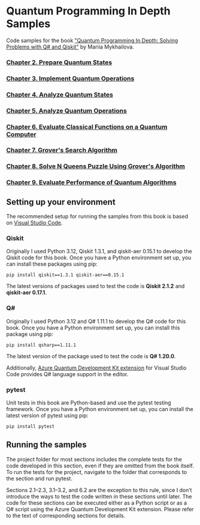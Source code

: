 # Quantum Programming In Depth Samples
Code samples for the book ["Quantum Programming In Depth: Solving Problems with Q# and Qiskit"](https://www.manning.com/books/quantum-programming-in-depth) by Mariia Mykhailova.


### [Chapter 2. Prepare Quantum States](./2_state_preparation/)

### [Chapter 3. Implement Quantum Operations](./3_unitary_implementation/)

### [Chapter 4. Analyze Quantum States](./4_analyze_states/)

### [Chapter 5. Analyze Quantum Operations](./5_analyze_operations/)

### [Chapter 6. Evaluate Classical Functions on a Quantum Computer](./6_reversible_computing/)

### [Chapter 7. Grover's Search Algorithm](./7_grovers_search/)

### [Chapter 8. Solve N Queens Puzzle Using Grover's Algorithm](./8_n_queens/)

### [Chapter 9. Evaluate Performance of Quantum Algorithms](./9_evaluate_performance/)

## Setting up your environment

The recommended setup for running the samples from this book is based on [Visual Studio Code](https://code.visualstudio.com/).

### Qiskit

Originally I used Python 3.12, Qiskit 1.3.1, and qiskit-aer 0.15.1 to develop the Qiskit code for this book. 
Once you have a Python environment set up, you can install these packages using pip:

    pip install qiskit==1.3.1 qiskit-aer==0.15.1

The latest versions of packages used to test the code is **Qiskit 2.1.2** and **qiskit-aer 0.17.1**.

### Q#

Originally I used Python 3.12 and Q# 1.11.1 to develop the Q# code for this book. 
Once you have a Python environment set up, you can install this package using pip:

    pip install qsharp==1.11.1

The latest version of the package used to test the code is **Q# 1.20.0**.

Additionally, [Azure Quantum Development Kit extension](https://marketplace.visualstudio.com/items?itemName=quantum.qsharp-lang-vscode) for Visual Studio Code provides Q# language support in the editor. 

### pytest

Unit tests in this book are Python-based and use the pytest testing framework. Once you have a Python environment set up, you can install the latest version of pytest using pip:

    pip install pytest

## Running the samples

The project folder for most sections includes the complete tests for the code developed in this section, even if they are omitted from the book itself. 
To run the tests for the project, navigate to the folder that corresponds to the section and run pytest.

Sections 2.1–2.3, 3.1–3.2, and 6.2 are the exception to this rule, since I don’t introduce the ways to test the code written in these sections until later. The code for these sections can be executed either as a Python script or as a Q# script using the Azure Quantum Development Kit extension. Please refer to the text of corresponding sections for details.
